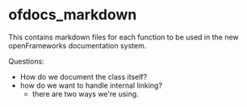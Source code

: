 # ofdocs_markdown
This contains markdown files for each function to be used in the new openFrameworks documentation system.


Questions:

* How do we document the class itself?
* how do we want to handle internal linking?
  - there are two ways we're using.
